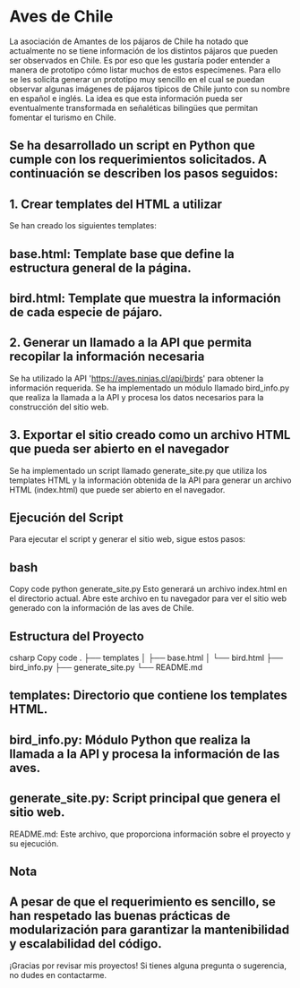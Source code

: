 # Aves de Chile
La asociación de Amantes de los pájaros de Chile ha notado que actualmente no se tiene información de los distintos pájaros que pueden ser observados en Chile. Es por eso que les gustaría poder entender a manera de prototipo cómo listar muchos de estos especímenes. Para ello se les solicita generar un prototipo muy sencillo en el cual se puedan observar algunas imágenes de pájaros típicos de Chile junto con su nombre en español e inglés. La idea es que esta información pueda ser eventualmente transformada en señaléticas bilingües que permitan fomentar el turismo en Chile.

## Se ha desarrollado un script en Python que cumple con los requerimientos solicitados. A continuación se describen los pasos seguidos:

## 1. Crear templates del HTML a utilizar
Se han creado los siguientes templates:

## base.html: Template base que define la estructura general de la página.
## bird.html: Template que muestra la información de cada especie de pájaro.
## 2. Generar un llamado a la API que permita recopilar la información necesaria
Se ha utilizado la API 'https://aves.ninjas.cl/api/birds' para obtener la información requerida. Se ha implementado un módulo llamado bird_info.py que realiza la llamada a la API y procesa los datos necesarios para la construcción del sitio web.

## 3. Exportar el sitio creado como un archivo HTML que pueda ser abierto en el navegador
Se ha implementado un script llamado generate_site.py que utiliza los templates HTML y la información obtenida de la API para generar un archivo HTML (index.html) que puede ser abierto en el navegador.

## Ejecución del Script
Para ejecutar el script y generar el sitio web, sigue estos pasos:

## bash
Copy code
python generate_site.py
Esto generará un archivo index.html en el directorio actual. Abre este archivo en tu navegador para ver el sitio web generado con la información de las aves de Chile.

## Estructura del Proyecto
csharp
Copy code
.
├── templates
│   ├── base.html
│   └── bird.html
├── bird_info.py
├── generate_site.py
└── README.md
## templates: Directorio que contiene los templates HTML.
## bird_info.py: Módulo Python que realiza la llamada a la API y procesa la información de las aves.
## generate_site.py: Script principal que genera el sitio web.
README.md: Este archivo, que proporciona información sobre el proyecto y su ejecución.
## Nota
A pesar de que el requerimiento es sencillo, se han respetado las buenas prácticas de modularización para garantizar la mantenibilidad y escalabilidad del código.
---------------------------------------------------------------------------------------------------------------------------------------------
¡Gracias por revisar mis proyectos! Si tienes alguna pregunta o sugerencia, no dudes en contactarme.

